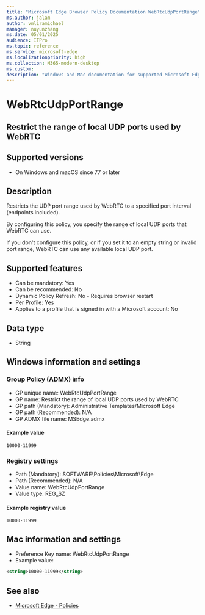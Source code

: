 ```yaml
---
title: "Microsoft Edge Browser Policy Documentation WebRtcUdpPortRange"
ms.author: jalam
author: vmliramichael
manager: nuyunzhang
ms.date: 05/01/2025
audience: ITPro
ms.topic: reference
ms.service: microsoft-edge
ms.localizationpriority: high
ms.collection: M365-modern-desktop
ms.custom:
description: "Windows and Mac documentation for supported Microsoft Edge Browser policy: Restrict the range of local UDP ports used by WebRTC"
---
```


<!--THIS FILE IS AUTOMATICALLY GENERATED. MANUAL CHANGES WILL BE OVERWRITTEN.-->
<!--Please contact the Microsoft Edge Manageability team with any questions.-->

# WebRtcUdpPortRange

## Restrict the range of local UDP ports used by WebRTC


## Supported versions

- On Windows and macOS since 77 or later

## Description

Restricts the UDP port range used by WebRTC to a specified port interval (endpoints included).

By configuring this policy, you specify the range of local UDP ports that WebRTC can use.

If you don't configure this policy, or if you set it to an empty string or invalid port range, WebRTC can use any available local UDP port.

## Supported features

- Can be mandatory: Yes
- Can be recommended: No
- Dynamic Policy Refresh: No - Requires browser restart
- Per Profile: Yes
- Applies to a profile that is signed in with a Microsoft account: No

## Data type

- String

## Windows information and settings

### Group Policy (ADMX) info

- GP unique name: WebRtcUdpPortRange
- GP name: Restrict the range of local UDP ports used by WebRTC
- GP path (Mandatory): Administrative Templates/Microsoft Edge
- GP path (Recommended): N/A
- GP ADMX file name: MSEdge.admx

#### Example value

```
10000-11999
```

### Registry settings

- Path (Mandatory): SOFTWARE\Policies\Microsoft\Edge
- Path (Recommended): N/A
- Value name: WebRtcUdpPortRange
- Value type: REG_SZ

#### Example registry value

```
10000-11999
```


## Mac information and settings

- Preference Key name: WebRtcUdpPortRange
- Example value:

```xml
<string>10000-11999</string>
```

## See also
- [Microsoft Edge - Policies](../microsoft-edge-policies.md)

